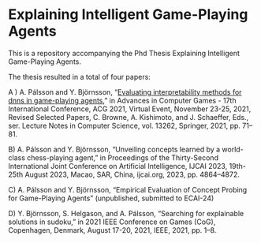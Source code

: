 # Explaining Intelligent Game-Playing Agents

This is a repository accompanying the Phd Thesis Explaining Intelligent Game-Playing Agents.

The thesis resulted in a total of four papers:

A ) A. Pálsson and Y. Björnsson, “[Evaluating interpretability methods for dnns in
    game-playing agents](Empirical%20evaluation%20of%20concept%20probing%20for%20game-playing%20agents/),” in Advances in Computer Games - 17th International Conference, 
    ACG 2021, Virtual Event, November 23-25, 2021, Revised Selected Papers, 
    C. Browne, A. Kishimoto, and J. Schaeffer, Eds., ser. Lecture Notes in
    Computer Science, vol. 13262, Springer, 2021, pp. 71–81. 
    
B) A. Pálsson and Y. Björnsson, “Unveiling concepts learned by a world-class chess-playing 
    agent,” in Proceedings of the Thirty-Second International Joint Conference on 
    Artificial Intelligence, IJCAI 2023, 19th-25th August 2023, Macao, SAR,
    China, ijcai.org, 2023, pp. 4864–4872.
    
C) A. Pálsson and Y. Björnsson, “Empirical Evaluation of Concept Probing for Game-Playing Agents” (unpublished, submitted to ECAI-24)
    
D) Y. Björnsson, S. Helgason, and A. Pálsson, “Searching for explainable solutions
    in sudoku,” in 2021 IEEE Conference on Games (CoG), Copenhagen, Denmark,
    August 17-20, 2021, IEEE, 2021, pp. 1–8.
